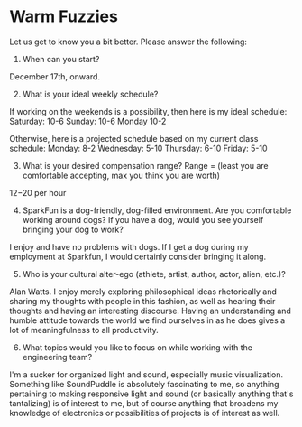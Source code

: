 Warm Fuzzies
=============

Let us get to know you a bit better. Please answer the following:

1. When can you start?

December 17th, onward.

2. What is your ideal weekly schedule?

If working on the weekends is a possibility, then here is my ideal schedule:
Saturday: 10-6
Sunday: 10-6
Monday 10-2

Otherwise, here is a projected schedule based on my current class schedule:
Monday: 8-2 
Wednesday: 5-10
Thursday: 6-10
Friday: 5-10

3. What is your desired compensation range? Range = (least you are comfortable accepting, max you think you are worth)

$12-$20 per hour

4. SparkFun is a dog-friendly, dog-filled environment. Are you comfortable working around dogs? If you have a dog, would you see yourself bringing your dog to work?

I enjoy and have no problems with dogs. If I get a dog during my employment at Sparkfun, I would certainly consider bringing it along.

5. Who is your cultural alter-ego (athlete, artist, author, actor, alien, etc.)? 

Alan Watts. I enjoy merely exploring philosophical ideas rhetorically and sharing my thoughts with people in this fashion, as well as hearing their thoughts and having an interesting discourse. Having an understanding and humble attitude towards the world we find ourselves in as he does gives a lot of meaningfulness to all productivity.

6. What topics would you like to focus on while working with the engineering team? 

I'm a sucker for organized light and sound, especially music visualization. Something like SoundPuddle is absolutely fascinating to me, so anything pertaining to making responsive light and sound (or basically anything that's tantalizing) is of interest to me, but of course anything that broadens my knowledge of electronics or possibilities of projects is of interest as well.